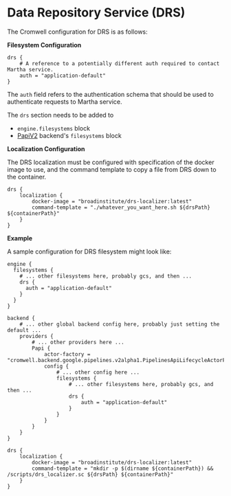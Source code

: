 # Data Repository Service (DRS)

The Cromwell configuration for DRS is as follows:

**Filesystem Configuration**

```hocon
drs {
    # A reference to a potentially different auth required to contact Martha service.
    auth = "application-default"
}
```

The `auth` field refers to the authentication schema that should be used to authenticate requests to Martha service.

The `drs` section needs to be added to
- `engine.filesystems` block
- [PapiV2](http://cromwell.readthedocs.io/en/develop/backends/Google) backend's `filesystems` block


**Localization Configuration**

The DRS localization must be configured with specification of the docker image to use, and the command template to copy a file from DRS down to the container.

```hocon
drs {
    localization {
        docker-image = "broadinstitute/drs-localizer:latest"
        command-template = "./whatever_you_want_here.sh ${drsPath} ${containerPath}"
    }
}
```


**Example**

A sample configuration for DRS filesystem might look like:

```hocon
engine {
  filesystems {
    # ... other filesystems here, probably gcs, and then ...
    drs {
      auth = "application-default"
    }
  }
}

backend {
    # ... other global backend config here, probably just setting the default ...
    providers {
        # ... other providers here ...
        Papi {
            actor-factory = "cromwell.backend.google.pipelines.v2alpha1.PipelinesApiLifecycleActorFactory"
            config {
                # ... other config here ...
                filesystems {
                    # ... other filesystems here, probably gcs, and then ...
                    drs {
                        auth = "application-default"
                    }
                }
            }
        }
    }
}

drs {
    localization {
        docker-image = "broadinstitute/drs-localizer:latest"
        command-template = "mkdir -p $(dirname ${containerPath}) && /scripts/drs_localizer.sc ${drsPath} ${containerPath}"
    }
}
```
